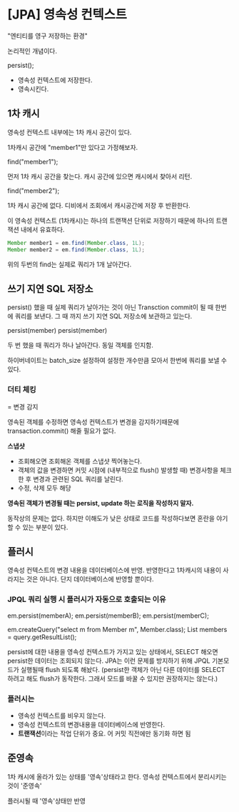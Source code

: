 # [JPA] 영속성 컨텍스트

"엔티티를 영구 저장하는 환경"

논리적인 개념이다.


persist();

- 영속성 컨텍스트에 저장한다.
-  영속시킨다.

## 1차 캐시

영속성 컨텍스트 내부에는 1차 캐시 공간이 있다.

1차캐시 공간에
"member1"만 있다고 가정해보자.

find("member1");

먼저 1차 캐시 공간을 찾는다.
캐시 공간에 있으면 캐시에서 찾아서 리턴.

find("member2");

1차 캐시 공간에 없다.
디비에서 조회에서 캐시공간에 저장 후 반환한다.

이 영속성 컨텍스트 (1차캐시)는 하나의 트랜잭션 단위로 저장하기 때문에 하나의 트랜잭션 내에서 유효하다.

```java
Member member1 = em.find(Member.class, 1L);
Member member2 = em.find(Member.class, 1L);
```

위의 두번의 find는 실제로 쿼리가 1개 날아간다.

## 쓰기 지연 SQL 저장소

persist() 했을 때 실제 쿼리가 날아가는 것이 아닌 Transction commit이 될 때 한번에 쿼리를 보낸다. 그 때 까지 쓰기 지연 SQL 저장소에 보관하고 있는다.

persist(member)
persist(member)

두 번 했을 때 쿼리가 하나 날아간다. 동일 객체를 인지함.

하이버네이트는 batch_size 설정하여 설정한 개수만큼 모아서 한번에 쿼리를 보낼 수 있다.

### 더티 체킹

= 변경 감지

영속된 객체를 수정하면 영속성 컨텍스트가 변경을 감지하기때문에 transaction.commit() 해줄 필요가 없다.

**스냅샷**

- 조회해오면 조회해온 객체를 스냅샷 찍어놓는다.
- 객체의 값을 변경하면 커밋 시점에 (내부적으로 flush() 발생할 때) 변경사항을 체크한 후 변경과 관련된 SQL 쿼리를 날린다.
- 수정, 삭제 모두 해당

**영속된 객체가 변경될 때는 persist, update 하는 로직을 작성하지 말자.**

동작상의 문제는 없다. 하지만 이해도가 낮은 상태로 코드를 작성하다보면 혼란을 야기할 수 있는 부분이 있다.


## 플러시

영속성 컨텍스트의 변경 내용을 데이터베이스에 반영.
반영한다고 1차캐시의 내용이 사라지는 것은 아니다.
단지 데이터베이스에 반영할 뿐이다.

### JPQL 쿼리 실행 시 플러시가 자동으로 호출되는 이유

em.persist(memberA);
em.persist(memberB);
em.persist(memberC);

em.createQuery("select m from Member m", Member.class);
List<Member> members = query.getResultList();

persist에 대한 내용을 영속성 컨텍스트가 가지고 있는 상태에서, SELECT 해오면 persist한 데이터는 조회되지 않는다.
JPA는 이런 문제를 방지하기 위해 JPQL 기본모드가 실행될때 flush 되도록 해놨다.
(persist한 객체가 아닌 다른 데이터를 SELECT 하려고 해도 flush가 동작한다. 그래서 모드를 바꿀 수 있지만 권장하지는 않는다.)

### 플러시는

- 영속성 컨텍스트를 비우지 않는다.
- 영속성 컨텍스트의 변경내용을 데이터베이스에 반영한다.
- **트랜잭션**이라는 작업 단위가 중요. 어 커밋 직전에만 동기화 하면 됨

## 준영속

1차 캐시에 올라가 있는 상태를 '영속'상태라고 한다.
영속성 컨텍스트에서 분리시키는 것이 '준영속'

플러시될 때 '영속'상태만 반영

